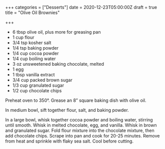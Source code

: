 +++
categories = ["Desserts"]
date = 2020-12-23T05:00:00Z
draft = true
title = "Olive Oil Brownies"

+++
* 6 tbsp olive oil, plus more for greasing pan 
* 1 cup flour 
* 3/4 tsp kosher salt 
* 1/4 tsp baking powder 
* 1/4 cup cocoa powder 
* 1/4 cup boiling water 
* 3 oz unsweetened baking chocolate, melted 
* 1 egg 
* 1 tbsp vanilla extract 
* 3/4 cup packed brown sugar 
* 1/3 cup granulated sugar 
* 1/2 cup chocolate chips

Preheat oven to 350°. Grease an 8” square baking dish with olive oil. 

In medium bowl, sift together flour, salt, and baking powder. 

In a large bowl, whisk together cocoa powder and boiling water, stirring until smooth. Whisk in melted chocolate, egg, and vanilla. Whisk in brown and granulated sugar. Fold flour mixture into the chocolate mixture, then add chocolate chips. Scrape into pan and cook for 20-25 minutes. Remove from heat and sprinkle with flaky sea salt. Cool before cutting.